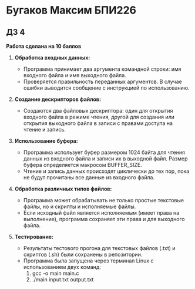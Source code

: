 # Бугаков Максим БПИ226
## ДЗ 4
**Работа сделана на 10 баллов**
1. **Обработка входных данных:**

    - Программа принимает два аргумента командной строки: имя входного файла и имя выходного файла.
    - Проверяется правильность переданных аргументов. В случае ошибки выводится сообщение с инструкцией по использованию.

2. **Создание дескрипторов файлов:** 

    - Создаются два файловых дескриптора: один для открытия входного файла в режиме чтения, другой для создания или открытия выходного файла в записи с правами доступа на чтение и запись.

3. **Использование буфера:** 

    - Программа использует буфер размером 1024 байта для чтения данных из входного файла и записи их в выходной файл. Размер буфера определяется макросом BUFFER_SIZE.
    - Чтение и запись данных происходят циклически до тех пор, пока не будут прочитаны все данные из входного файла.

4. **Обработка различных типов файлов:**

    - Программа может обрабатывать не только простые текстовые файлы, но и скрипты и исполняемые файлы.
    - Если исходный файл является исполняемым (имеет права на выполнение), программа сохраняет эти права и для выходного файла.


5. **Тестирование:**

   - Результаты тестового прогона для текстовых файлов (.txt) и скриптов (.sh) были сохранены в репозитории.
   - Программа была запущена через терминал Linux с использованием двух команд:
        1. gcc -o main main.c
        2. ./main input.txt output.txt